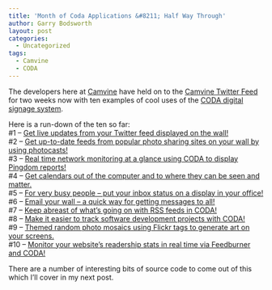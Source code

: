 ```yaml
---
title: 'Month of Coda Applications &#8211; Half Way Through'
author: Garry Bodsworth
layout: post
categories:
  - Uncategorized
tags:
  - Camvine
  - CODA
---
```

The developers here at [Camvine][1] have held on to the [Camvine Twitter Feed][2] for two weeks now with ten examples of cool uses of the [CODA digital signage system][3].

Here is a run-down of the ten so far:  
#1 &#8211; [Get live updates from your Twitter feed displayed on the wall!][4]  
#2 &#8211; [Get up-to-date feeds from popular photo sharing sites on your wall by using photocasts!][5]  
#3 &#8211; [Real time network monitoring at a glance using CODA to display Pingdom reports!][6]  
#4 &#8211; [Get calendars out of the computer and to where they can be seen and matter.][7]  
#5 &#8211; [For very busy people &#8211; put your inbox status on a display in your office!][8]  
#6 &#8211; [Email your wall &#8211; a quick way for getting messages to all!][9]  
#7 &#8211; [Keep abreast of what&#8217;s going on with RSS feeds in CODA!][10]  
#8 &#8211; [Make it easier to track software development projects with CODA!][11]  
#9 &#8211; [Themed random photo mosaics using Flickr tags to generate art on your screens.][12]  
#10 &#8211; [Monitor your website&#8217;s readership stats in real time via Feedburner and CODA!][13]

There are a number of interesting bits of source code to come out of this which I&#8217;ll cover in my next post.

 [1]: http://www.camvine.com
 [2]: http://twitter.com/camvine
 [3]: http://camvine.com/products/coda
 [4]: http://bit.ly/Q0Zq
 [5]: http://bit.ly/xHU0e
 [6]: http://bit.ly/3e71i9
 [7]: http://bit.ly/m6vOc
 [8]: http://bit.ly/4vgVvo
 [9]: http://bit.ly/11yca
 [10]: http://bit.ly/og5T
 [11]: http://bit.ly/Sq2L
 [12]: http://bit.ly/VIgH0
 [13]: http://bit.ly/NV3O4